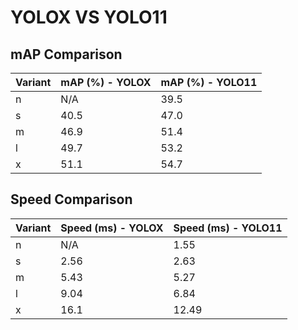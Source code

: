 ---
---

# YOLOX VS YOLO11

## mAP Comparison

| Variant | mAP (%) - YOLOX | mAP (%) - YOLO11 |
| ------- | --------------- | ---------------- |
| n       | N/A             | 39.5             |
| s       | 40.5            | 47.0             |
| m       | 46.9            | 51.4             |
| l       | 49.7            | 53.2             |
| x       | 51.1            | 54.7             |

## Speed Comparison

| Variant | Speed (ms) - YOLOX | Speed (ms) - YOLO11 |
| ------- | ------------------ | ------------------- |
| n       | N/A                | 1.55                |
| s       | 2.56               | 2.63                |
| m       | 5.43               | 5.27                |
| l       | 9.04               | 6.84                |
| x       | 16.1               | 12.49               |
